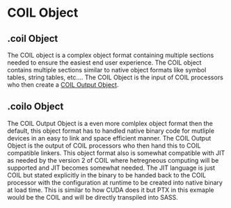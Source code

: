 # COIL Object


## .coil Object
The COIL object is a complex object format containing multiple sections needed to ensure the easiest end user experience. The COIL object contains multiple sections similar to native object formats like symbol tables, string tables, etc.... The COIL Object is the input of COIL processors who then create a [COIL Output Object](#coilo-object).

## .coilo Object
The COIL Output Object is a even more comlplex object format then the default, this object format has to handled native binary code for mutliple devices in an easy to link and space efficient manner. The COIL Output Object is the output of COIL processors who then hand this to COIL compatible linkers. This object format also is somewhat compatible with JIT as needed by the version 2 of COIL where hetregneous computing will be supported and JIT becomes somewhat needed. The JIT language is just COIL but stated explicitly in the binary to be handed back to the COIL processor with the configuration at runtime to be created into native binary at load time. This is similar to how CUDA does it but PTX in this exmaple would be the COIL and will be directly transpiled into SASS.




